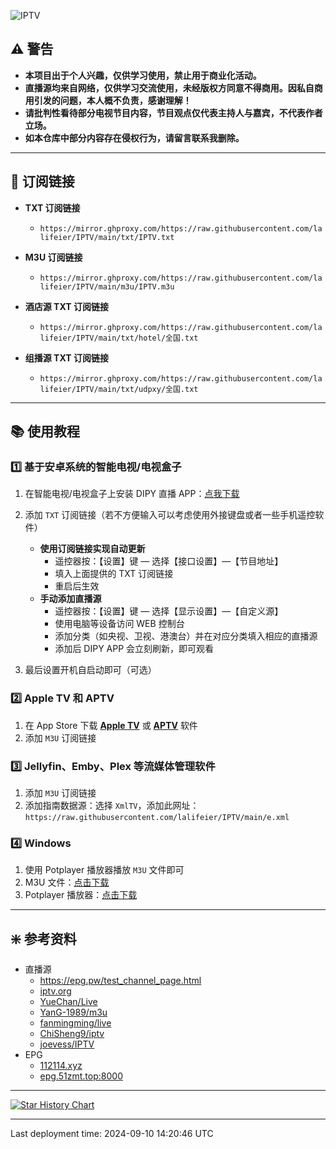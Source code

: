 ![IPTV](https://socialify.git.ci/lalifeier/IPTV/image?description=1&descriptionEditable=IPTV%20%E7%9B%B4%E6%92%AD%E6%BA%90&forks=1&language=1&name=1&owner=1&pattern=Circuit%20Board&stargazers=1&theme=Auto)

## ⚠️ 警告

- **本项目出于个人兴趣，仅供学习使用，禁止用于商业化活动。**
- **直播源均来自网络，仅供学习交流使用，未经版权方同意不得商用。因私自商用引发的问题，本人概不负责，感谢理解！**
- **请批判性看待部分电视节目内容，节目观点仅代表主持人与嘉宾，不代表作者立场。**
- **如本仓库中部分内容存在侵权行为，请留言联系我删除。**

---

## 🔗 订阅链接

- **TXT 订阅链接**
  - `https://mirror.ghproxy.com/https://raw.githubusercontent.com/lalifeier/IPTV/main/txt/IPTV.txt`

- **M3U 订阅链接**
  - `https://mirror.ghproxy.com/https://raw.githubusercontent.com/lalifeier/IPTV/main/m3u/IPTV.m3u`

- **酒店源 TXT 订阅链接**
  - `https://mirror.ghproxy.com/https://raw.githubusercontent.com/lalifeier/IPTV/main/txt/hotel/全国.txt`

- **组播源 TXT 订阅链接**
  - `https://mirror.ghproxy.com/https://raw.githubusercontent.com/lalifeier/IPTV/main/txt/udpxy/全国.txt`

---

## 📚 使用教程

### 1️⃣ 基于安卓系统的智能电视/电视盒子

1. 在智能电视/电视盒子上安装 DIPY 直播 APP：[点我下载](http://x-x-xxx.github.io/diyp/DIYP%E5%BD%B1%E9%9F%B3%E7%BB%8F%E5%85%B8%E7%89%88.apk)
2. 添加 `TXT` 订阅链接（若不方便输入可以考虑使用外接键盘或者一些手机遥控软件）
   - **使用订阅链接实现自动更新**
     - 遥控器按：【设置】键 — 选择【接口设置】—【节目地址】
     - 填入上面提供的 TXT 订阅链接
     - 重启后生效
   - **手动添加直播源**
     - 遥控器按：【设置】键 — 选择【显示设置】—【自定义源】
     - 使用电脑等设备访问 WEB 控制台
     - 添加分类（如央视、卫视、港澳台）并在对应分类填入相应的直播源
     - 添加后 DIPY APP 会立刻刷新，即可观看

3. 最后设置开机自启动即可（可选）

### 2️⃣ Apple TV 和 APTV

1. 在 App Store 下载 [**Apple TV**](https://apps.apple.com/us/app/apple-tv/id1174078549) 或 [**APTV**](https://apps.apple.com/us/app/aptv/id1630403500) 软件
2. 添加 `M3U` 订阅链接


### 3️⃣ Jellyfin、Emby、Plex 等流媒体管理软件

1. 添加 `M3U` 订阅链接
2. 添加指南数据源：选择 `XmlTV`，添加此网址：`https://raw.githubusercontent.com/lalifeier/IPTV/main/e.xml`

### 4️⃣ Windows

1. 使用 Potplayer 播放器播放 `M3U` 文件即可
2. M3U 文件：[点击下载](https://mirror.ghproxy.com/https://raw.githubusercontent.com/lalifeier/IPTV/main/m3u/IPTV.m3u)
3. Potplayer 播放器：[点击下载](http://potplayer.tv/)

---

## ❇️ 参考资料

- 直播源
  - <https://epg.pw/test_channel_page.html>
  - [iptv.org](https://github.com/iptv-org/iptv)
  - [YueChan/Live](https://github.com/YueChan/Live)
  - [YanG-1989/m3u](https://github.com/YanG-1989/m3u)
  - [fanmingming/live](https://github.com/fanmingming/live)
  - [ChiSheng9/iptv](https://github.com/ChiSheng9/iptv)
  - [joevess/IPTV](https://github.com/joevess/IPTV)
- EPG
  - [112114.xyz](https://diyp1.112114.xyz)
  - [epg.51zmt.top:8000](http://epg.51zmt.top:8000/)

---

[![Star History Chart](https://api.star-history.com/svg?repos=lalifeier/IPTV&type=Date)](https://star-history.com/#lalifeier/IPTV)

---

Last deployment time: 2024-09-10 14:20:46 UTC
